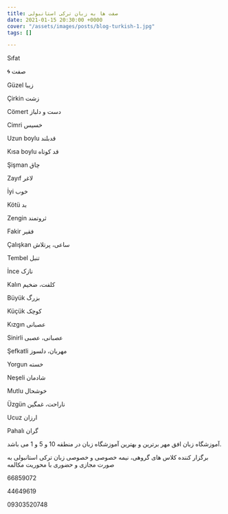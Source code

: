 ```yaml
---
title: صفت ها به زبان ترکی استانبولی
date: 2021-01-15 20:30:00 +0000
cover: "/assets/images/posts/blog-turkish-1.jpg"
tags: []

---
```

Sıfat

🌀 صفت

Güzel                زیبا

Çirkin                زشت

Cömert             دست و دلباز

Cimri                 خسیس

Uzun boylu      قدبلند

Kısa boylu       قد کوتاه

Şişman             چاق

Zayıf                  لاغر

İyi                       خوب

Kötü                   بد

Zengin              ثروتمند

Fakir                  فقیر

Çalışkan       ساعی، پرتلاش

Tembel               تنبل

İnce                   نازک

Kalın                 کلفت، ضخیم

Büyük                بزرگ

Küçük               کوچک

Kızgın                عصبانی

Sinirli            عصبانی، عصبی

Şefkatli          مهربان، دلسوز

Yorgun              خسته

Neşeli                شادمان

Mutlu                 خوشحال

Üzgün           ناراحت، غمگین

Ucuz                  ارزان

Pahalı                گران

آموزشگاه زبان افق مهر برترین و بهترین آموزشگاه زبان در منطقه 10 و 5 و 1 می باشد.

برگزار کننده کلاس های گروهی، نیمه خصوصی و خصوصی زبان ترکی استانبولی به صورت مجازی و حضوری با محوریت مکالمه

66859072

44649619

09303520748